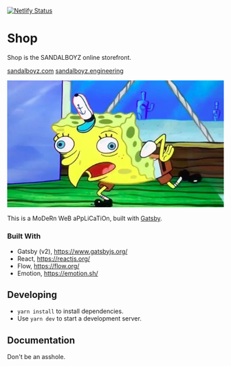 [![Netlify Status](https://api.netlify.com/api/v1/badges/8b824817-1d87-4edb-bc48-7d7b54673ab3/deploy-status)](https://app.netlify.com/sites/amazing-fermat-189903/deploys)

# Shop

Shop is the SANDALBOYZ online storefront.

[sandalboyz.com](https://www.sandalboyz.com)
[sandalboyz.engineering](https://www.sandalboyz.engineering)

![SpongeBob](./spongebob.jpg)

This is a MoDeRn WeB aPpLiCaTiOn, built with [Gatsby](https://www.gatsbyjs.org/).

### Built With

- Gatsby (v2), https://www.gatsbyjs.org/
- React, https://reactjs.org/
- Flow, https://flow.org/
- Emotion, https://emotion.sh/

## Developing

- `yarn install` to install dependencies.
- Use `yarn dev` to start a development server.

## Documentation

Don't be an asshole.

